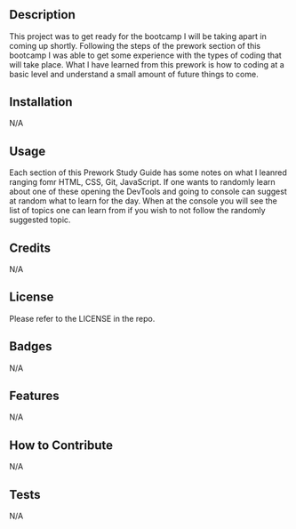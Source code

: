 # <Prework Study Guide Webpage>

## Description

This project was to get ready for the bootcamp I will be taking apart in coming up shortly.
Following the steps of the prework section of this bootcamp I was able to get some experience with the types of coding that will take place.
What I have learned from this prework is how to coding at a basic level and understand a small amount of future things to come.

## Installation

N/A

## Usage

Each section of this Prework Study Guide has some notes on what I leanred ranging fomr HTML, CSS, Git, JavaScript. If one wants to randomly learn about one of these opening the DevTools and going to console can suggest at random what to learn for the day. When at the console you will see the list of topics one can learn from if you wish to not follow the randomly suggested topic.

## Credits

N/A

## License

Please refer to the LICENSE in the repo.

## Badges

N/A

## Features

N/A

## How to Contribute

N/A

## Tests

N/A